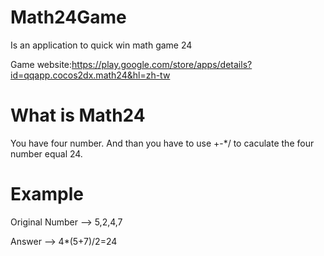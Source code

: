 # Math24Game
Is an application to quick win math game 24 

Game website:https://play.google.com/store/apps/details?id=qqapp.cocos2dx.math24&hl=zh-tw

# What is Math24
You have four number. And than you have to use +-*/ to caculate the four number equal 24.

# Example
Original Number --> 5,2,4,7

Answer --> 4*(5+7)/2=24
